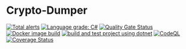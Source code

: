 # Crypto-Dumper
[![Total alerts](https://img.shields.io/lgtm/alerts/g/maxisoft/Crypto-Dumper.svg?logo=lgtm&logoWidth=18)](https://lgtm.com/projects/g/maxisoft/Crypto-Dumper/alerts/)  [![Language grade: C#](https://img.shields.io/lgtm/grade/csharp/g/maxisoft/Crypto-Dumper.svg?logo=lgtm&logoWidth=18)](https://lgtm.com/projects/g/maxisoft/Crypto-Dumper/context:csharp)
[![Quality Gate Status](https://sonarcloud.io/api/project_badges/measure?project=maxisoft_Crypto-Dumper&metric=alert_status)](https://sonarcloud.io/summary/new_code?id=maxisoft_Crypto-Dumper) [![Docker image build](https://github.com/maxisoft/Crypto-Dumper/actions/workflows/docker_build.yml/badge.svg)](https://github.com/maxisoft/Crypto-Dumper/actions/workflows/docker_build.yml)
[![build and test project using dotnet](https://github.com/maxisoft/Crypto-Dumper/actions/workflows/build_and_test.yml/badge.svg?event=push)](https://github.com/maxisoft/Crypto-Dumper/actions/workflows/build_and_test.yml)
[![CodeQL](https://github.com/maxisoft/Crypto-Dumper/actions/workflows/codeql-analysis.yml/badge.svg?event=push)](https://github.com/maxisoft/Crypto-Dumper/actions/workflows/codeql-analysis.yml)  
[![Coverage Status](https://coveralls.io/repos/github/maxisoft/Crypto-Dumper/badge.svg?branch=11-process-grouped-order-books)](https://coveralls.io/github/maxisoft/Crypto-Dumper?branch=11-process-grouped-order-books)